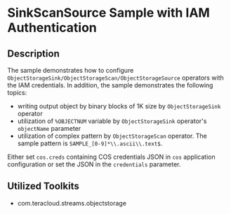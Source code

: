 # SinkScanSource Sample with IAM Authentication

## Description
The sample demonstrates how to configure 
`ObjectStorageSink/ObjectStorageScan/ObjectStorageSource` operators with the IAM credentials.
In addition, the sample demonstrates the following topics:
   - writing output object by binary blocks of 1K size by `ObjectStorageSink` operator
   - utilization of `%OBJECTNUM` variable by `ObjectStorageSink` operator's `objectName` parameter
   - utilization of complex pattern by `ObjectStorageScan` operator. The sample pattern is `SAMPLE_[0-9]*\\.ascii\\.text$`.


Either set `cos.creds` containing COS credentials JSON in `cos` application configuration or set the JSON in the `credentials` parameter.


## Utilized Toolkits
 - com.teracloud.streams.objectstorage
